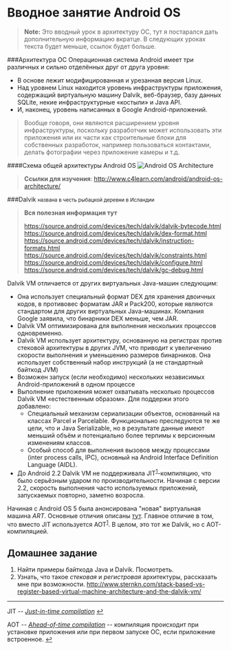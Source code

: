 Вводное занятие Android OS
==========================
>**Note:**
>Это вводный урок в архитектуру ОС, тут я постарался дать дополнительную информацию вкратце. В следующих уроках текста будет меньше, ссылок будет больше.

###Архитектура ОС
Операционная система Android имеет три различных и сильно отделённых друг от друга уровня:

 - В основе лежит модифицированная и урезанная версия Linux.
 - Над уровнем Linux находится уровень инфраструктуры приложения, содержащий виртуальную машину Dalvik, веб-браузер, базу данных SQLite, некие инфраструктурные «костыли» и Java API.
 - И, наконец, уровень написанных в Google Android-приложений.
>Вообще говоря, они являются расширением уровня инфраструктуры, поскольку разработчик может использовать эти приложения или их части как строительные блоки для собственных разработок, например пользоваться контактами, делать фотографии через приложение камеры и т.д.

####Схема общей архитектуры Android OS
![Android OS Architecture](https://lh3.googleusercontent.com/oswRYXuGcB8YYvkxGLCIiBYOJIQvN9ZSMP2U0s6PGW2LySc5g6rlloZXXkmuWwmOk0UjvQ=w1366-h768-rw-no)

>**Ссылки для изучения**:
> http://www.c4learn.com/android/android-os-architecture/

###Dalvik 
<small>названа в честь рыбацкой деревни в Исландии</small>

>**Вся полезная информация тут**
>
>https://source.android.com/devices/tech/dalvik/dalvik-bytecode.html
>https://source.android.com/devices/tech/dalvik/dex-format.html
>https://source.android.com/devices/tech/dalvik/instruction-formats.html
>https://source.android.com/devices/tech/dalvik/constraints.html
>https://source.android.com/devices/tech/dalvik/configure.html
>https://source.android.com/devices/tech/dalvik/gc-debug.html

Dalvik VM отличается от других виртуальных Java-машин следующим:

* Она использует специальный формат DEX для хранения двоичных кодов, в противовес форматам JAR и Pack200, которые являются стандартом для других виртуальных Java-машинах. Компания Google заявила, что бинарники DEX меньше, чем JAR. 
* Dalvik VM оптимизирована для выполнения нескольких процессов одновременно.
* Dalvik VM использует архитектуру, основанную на регистрах против стековой архитектуры в других JVM, что приводит к увеличению скорости выполнения и уменьшению размеров бинарников. Она использует собственный набор инструкций (а не стандартный байткод JVM)
* Возможен запуск (если необходимо) нескольких независимых Android-приложений в одном процессе
* Выполнение приложения может охватывать несколько процессов Dalvik VM «естественным образом». Для поддержи этого добавлено:
   * Специальный механизм сериализации объектов, основанный на классах Parcel и Parcelable. Функционально преследуются те же цели, что и Java Serializable, но в результате данные имеют меньший объём и потенциально более терпимы к версионным изменениям классов.
   * Особый способ для выполнения вызовов между процессами (inter process calls, IPC), основный на Android Interface Definition Language (AIDL).
* До Android 2.2 Dalvik VM не поддерживала JIT<sup id="jit-b">[1](#jit)</sup>-компиляцию, что было серьёзным ударом по производительности. Начиная с версии 2.2, скорость выполнения часто используемых приложений, запускаемых повторно, заметно возросла.

Начиная с Android OS 5 была анонсирована "новая" виртуальная машина *ART*. 
Основные отличия описаны [тут](https://source.android.com/devices/tech/dalvik/#features). Главное отличие в том, что вместо JIT используется AOT<sup id="aot-b">[1](#aot)</sup>. В целом, это тот же Dalvik, но с AOT-компиляцией. 

Домашнее задание
------
1. Найти примеры байткода Java и Dalvik. Посмотреть.
2. Узнать, что такое *стековая* и *регистровая* архитектуры, рассказать мне при возможности.
   http://www.sternkn.com/stack-based-vs-register-based-virtual-machine-architecture-and-the-dalvik-vm/

-----
<a id="jit"></a>JIT -- [*Just-in-time compilation*](https://en.wikipedia.org/wiki/Just-in-time_compilation) [↩](#jit-b)

<a id="aot"></a>AOT -- [*Ahead-of-time compilation*](https://en.wikipedia.org/wiki/Ahead-of-time_compilation) -- компиляция происходит при установке приложения или при первом запуске ОС, если приложение встроенное. [↩](#aot-b)
